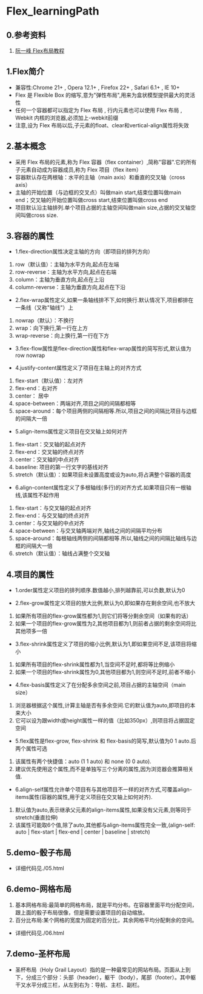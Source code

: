 # Flex_learningPath

## 0.参考资料

1. [阮一峰 Flex布局教程](http://www.ruanyifeng.com/blog/2015/07/flex-grammar.html)

## 1.Flex简介

* 兼容性:Chrome 21+ , Opera 12.1+ , Firefox 22+ , Safari 6.1+ , IE 10+
* Flex 是 Flexible Box 的缩写,意为"弹性布局",用来为盒状模型提供最大的灵活性
* 任何一个容器都可以指定为 Flex 布局 , 行内元素也可以使用 Flex 布局 , Webkit 内核的浏览器,必须加上-webkit前缀
* 注意,设为 Flex 布局以后,子元素的float、clear和vertical-align属性将失效

## 2.基本概念

* 采用 Flex 布局的元素,称为 Flex 容器（flex container）,简称"容器".它的所有子元素自动成为容器成员,称为 Flex 项目（flex item）
* 容器默认存在两根轴：水平的主轴（main axis）和垂直的交叉轴（cross axis）
* 主轴的开始位置（与边框的交叉点）叫做main start,结束位置叫做main end；交叉轴的开始位置叫做cross start,结束位置叫做cross end
* 项目默认沿主轴排列.单个项目占据的主轴空间叫做main size,占据的交叉轴空间叫做cross size.

## 3.容器的属性

* 1.flex-direction属性决定主轴的方向（即项目的排列方向）
1. row（默认值）：主轴为水平方向,起点在左端
2. row-reverse：主轴为水平方向,起点在右端
3. column：主轴为垂直方向,起点在上沿
4. column-reverse：主轴为垂直方向,起点在下沿

* 2.flex-wrap属性定义,如果一条轴线排不下,如何换行.默认情况下,项目都排在一条线（又称"轴线"）上
1. nowrap（默认）：不换行
2. wrap：向下换行,第一行在上方
3. wrap-reverse：向上换行,第一行在下方

* 3.flex-flow属性是flex-direction属性和flex-wrap属性的简写形式,默认值为row nowrap

* 4.justify-content属性定义了项目在主轴上的对齐方式
1. flex-start（默认值）：左对齐
2. flex-end：右对齐
3. center： 居中
4. space-between：两端对齐,项目之间的间隔都相等
5. space-around：每个项目两侧的间隔相等.所以,项目之间的间隔比项目与边框的间隔大一倍

* 5.align-items属性定义项目在交叉轴上如何对齐
1. flex-start：交叉轴的起点对齐
2. flex-end：交叉轴的终点对齐
3. center：交叉轴的中点对齐
4. baseline: 项目的第一行文字的基线对齐
5. stretch（默认值）：如果项目未设置高度或设为auto,将占满整个容器的高度

* 6.align-content属性定义了多根轴线(多行)的对齐方式.如果项目只有一根轴线,该属性不起作用
1. flex-start：与交叉轴的起点对齐
2. flex-end：与交叉轴的终点对齐
3. center：与交叉轴的中点对齐
4. space-between：与交叉轴两端对齐,轴线之间的间隔平均分布
5. space-around：每根轴线两侧的间隔都相等.所以,轴线之间的间隔比轴线与边框的间隔大一倍
6. stretch（默认值）：轴线占满整个交叉轴

## 4.项目的属性

* 1.order属性定义项目的排列顺序.数值越小,排列越靠前,可以负数,默认为0

* 2.flex-grow属性定义项目的放大比例,默认为0,即如果存在剩余空间,也不放大
1. 如果所有项目的flex-grow属性都为1,则它们将等分剩余空间（如果有的话）
2. 如果一个项目的flex-grow属性为2,其他项目都为1,则前者占据的剩余空间将比其他项多一倍

* 3.flex-shrink属性定义了项目的缩小比例,默认为1,即如果空间不足,该项目将缩小
1. 如果所有项目的flex-shrink属性都为1,当空间不足时,都将等比例缩小
2. 如果一个项目的flex-shrink属性为0,其他项目都为1,则空间不足时,前者不缩小

* 4.flex-basis属性定义了在分配多余空间之前,项目占据的主轴空间（main size）
1. 浏览器根据这个属性,计算主轴是否有多余空间.它的默认值为auto,即项目的本来大小
2. 它可以设为跟width或height属性一样的值（比如350px）,则项目将占据固定空间

* 5.flex属性是flex-grow, flex-shrink 和 flex-basis的简写,默认值为0 1 auto.后两个属性可选
1. 该属性有两个快捷值：auto (1 1 auto) 和 none (0 0 auto).
2. 建议优先使用这个属性,而不是单独写三个分离的属性,因为浏览器会推算相关值.

* 6.align-self属性允许单个项目有与其他项目不一样的对齐方式,可覆盖align-items属性(容器的属性,用于定义项目在交叉轴上如何对齐).
1. 默认值为auto,表示继承父元素的align-items属性,如果没有父元素,则等同于stretch(垂直拉伸)
2. 该属性可能取6个值,除了auto,其他都与align-items属性完全一致,(align-self: auto | flex-start | flex-end | center | baseline | stretch)

## 5.demo-骰子布局

* 详细代码见./05.html

## 6.demo-网格布局

1. 基本网格布局:最简单的网格布局，就是平均分布。在容器里面平均分配空间，跟上面的骰子布局很像，但是需要设置项目的自动缩放。
2. 百分比布局:某个网格的宽度为固定的百分比，其余网格平均分配剩余的空间。

* 详细代码见./06.html

## 7.demo-圣杯布局

* 圣杯布局（Holy Grail Layout）指的是一种最常见的网站布局。页面从上到下，分成三个部分：头部（header），躯干（body），尾部（footer）。其中躯干又水平分成三栏，从左到右为：导航、主栏、副栏。